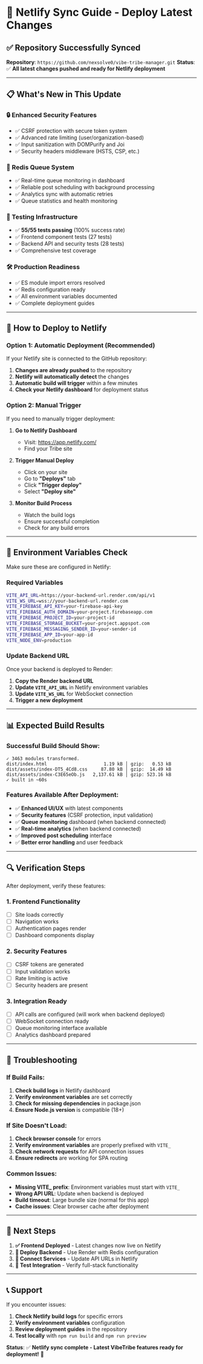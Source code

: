 # 🚀 Netlify Sync Guide - Deploy Latest Changes

## ✅ **Repository Successfully Synced**

**Repository**: `https://github.com/nexsolve0/vibe-tribe-manager.git`
**Status**: ✅ **All latest changes pushed and ready for Netlify deployment**

---

## 📋 **What's New in This Update**

### **🔒 Enhanced Security Features**

- ✅ CSRF protection with secure token system
- ✅ Advanced rate limiting (user/organization-based)
- ✅ Input sanitization with DOMPurify and Joi
- ✅ Security headers middleware (HSTS, CSP, etc.)

### **🔄 Redis Queue System**

- ✅ Real-time queue monitoring in dashboard
- ✅ Reliable post scheduling with background processing
- ✅ Analytics sync with automatic retries
- ✅ Queue statistics and health monitoring

### **🧪 Testing Infrastructure**

- ✅ **55/55 tests passing** (100% success rate)
- ✅ Frontend component tests (27 tests)
- ✅ Backend API and security tests (28 tests)
- ✅ Comprehensive test coverage

### **🛠️ Production Readiness**

- ✅ ES module import errors resolved
- ✅ Redis configuration ready
- ✅ All environment variables documented
- ✅ Complete deployment guides

---

## 🎯 **How to Deploy to Netlify**

### **Option 1: Automatic Deployment (Recommended)**

If your Netlify site is connected to the GitHub repository:

1. **Changes are already pushed** to the repository
2. **Netlify will automatically detect** the changes
3. **Automatic build will trigger** within a few minutes
4. **Check your Netlify dashboard** for deployment status

### **Option 2: Manual Trigger**

If you need to manually trigger deployment:

1. **Go to Netlify Dashboard**

   - Visit: https://app.netlify.com/
   - Find your Tribe site

2. **Trigger Manual Deploy**

   - Click on your site
   - Go to **"Deploys"** tab
   - Click **"Trigger deploy"**
   - Select **"Deploy site"**

3. **Monitor Build Process**
   - Watch the build logs
   - Ensure successful completion
   - Check for any build errors

---

## 🔧 **Environment Variables Check**

Make sure these are configured in Netlify:

### **Required Variables**

```bash
VITE_API_URL=https://your-backend-url.render.com/api/v1
VITE_WS_URL=wss://your-backend-url.render.com
VITE_FIREBASE_API_KEY=your-firebase-api-key
VITE_FIREBASE_AUTH_DOMAIN=your-project.firebaseapp.com
VITE_FIREBASE_PROJECT_ID=your-project-id
VITE_FIREBASE_STORAGE_BUCKET=your-project.appspot.com
VITE_FIREBASE_MESSAGING_SENDER_ID=your-sender-id
VITE_FIREBASE_APP_ID=your-app-id
VITE_NODE_ENV=production
```

### **Update Backend URL**

Once your backend is deployed to Render:

1. **Copy the Render backend URL**
2. **Update `VITE_API_URL`** in Netlify environment variables
3. **Update `VITE_WS_URL`** for WebSocket connection
4. **Trigger a new deployment**

---

## 📊 **Expected Build Results**

### **Successful Build Should Show:**

```
✓ 3463 modules transformed.
dist/index.html                     1.19 kB │ gzip:   0.53 kB
dist/assets/index-DT5_4Cd8.css     87.80 kB │ gzip:  14.49 kB
dist/assets/index-C3E65eOb.js   2,137.61 kB │ gzip: 523.16 kB
✓ built in ~60s
```

### **Features Available After Deployment:**

- ✅ **Enhanced UI/UX** with latest components
- ✅ **Security features** (CSRF protection, input validation)
- ✅ **Queue monitoring** dashboard (when backend connected)
- ✅ **Real-time analytics** (when backend connected)
- ✅ **Improved post scheduling** interface
- ✅ **Better error handling** and user feedback

---

## 🔍 **Verification Steps**

After deployment, verify these features:

### **1. Frontend Functionality**

- [ ] Site loads correctly
- [ ] Navigation works
- [ ] Authentication pages render
- [ ] Dashboard components display

### **2. Security Features**

- [ ] CSRF tokens are generated
- [ ] Input validation works
- [ ] Rate limiting is active
- [ ] Security headers are present

### **3. Integration Ready**

- [ ] API calls are configured (will work when backend deployed)
- [ ] WebSocket connection ready
- [ ] Queue monitoring interface available
- [ ] Analytics dashboard prepared

---

## 🚨 **Troubleshooting**

### **If Build Fails:**

1. **Check build logs** in Netlify dashboard
2. **Verify environment variables** are set correctly
3. **Check for missing dependencies** in package.json
4. **Ensure Node.js version** is compatible (18+)

### **If Site Doesn't Load:**

1. **Check browser console** for errors
2. **Verify environment variables** are properly prefixed with `VITE_`
3. **Check network requests** for API connection issues
4. **Ensure redirects** are working for SPA routing

### **Common Issues:**

- **Missing VITE\_ prefix**: Environment variables must start with `VITE_`
- **Wrong API URL**: Update when backend is deployed
- **Build timeout**: Large bundle size (normal for this app)
- **Cache issues**: Clear browser cache after deployment

---

## 🎯 **Next Steps**

1. **✅ Frontend Deployed** - Latest changes now live on Netlify
2. **🔄 Deploy Backend** - Use Render with Redis configuration
3. **🔗 Connect Services** - Update API URLs in Netlify
4. **🧪 Test Integration** - Verify full-stack functionality

---

## 📞 **Support**

If you encounter issues:

1. **Check Netlify build logs** for specific errors
2. **Verify environment variables** configuration
3. **Review deployment guides** in the repository
4. **Test locally** with `npm run build` and `npm run preview`

**Status**: ✅ **Netlify sync complete - Latest VibeTribe features ready for deployment!** 🚀
